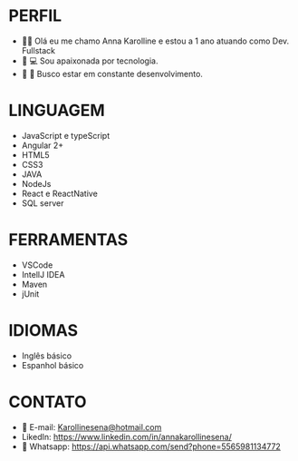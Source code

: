 # PERFIL

- :woman_technologist: Olá eu me chamo Anna Karolline e estou a 1 ano atuando como Dev. Fullstack 
- :heartbeat: 	:computer: Sou apaixonada por tecnologia.
- :briefcase: :mag_right:	 Busco estar em constante desenvolvimento.  


# LINGUAGEM 	

- JavaScript e typeScript
- Angular 2+
- HTML5
- CSS3
- JAVA
- NodeJs
- React e ReactNative
- SQL server

# FERRAMENTAS

- VSCode
- IntellJ IDEA
- Maven 
- jUnit 

# IDIOMAS 

- Inglês básico
- Espanhol básico 

# CONTATO

- :e-mail: E-mail: Karollinesena@hotmail.com 
- LikedIn: https://www.linkedin.com/in/annakarollinesena/
- :iphone: Whatsapp: https://api.whatsapp.com/send?phone=5565981134772

